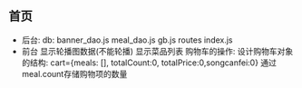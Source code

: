 ## 首页

* 后台:
    db: 
       banner_dao.js
       meal_dao.js
       gb.js
    routes
        index.js
* 前台
    显示轮播图数据(不能轮播)
    显示菜品列表
    购物车的操作:
        设计购物车对象的结构: cart={meals: [], totalCount:0, totalPrice:0,songcanfei:0}
        通过meal.count存储购物项的数量
        
            
